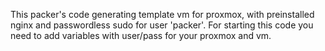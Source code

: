 This packer's code generating template vm for proxmox, with preinstalled nginx and passwordless sudo for user 'packer'.
For starting this code you need to add variables with user/pass for your proxmox and vm.